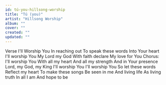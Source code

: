 ```yaml
---
id: tú-you-hillsong-worship
title: "Tú (you)"
artist: "Hillsong Worship"
album: ""
cover: ""
created: ""
updated: ""
---
```


Verse
I'll Worship You
In reaching out
To speak these words
Into Your heart
I'll worship You
My Lord my God
With faith declare
My love for You
Chorus:
I'll worship You
With all my heart
And all my strength
And in Your presence
Lord, my God, my King
I'll worship You
I'll worship You
So let these words
Reflect my heart
To make these songs
Be seen in me
And living life
As living truth
In all I am
And hope to be